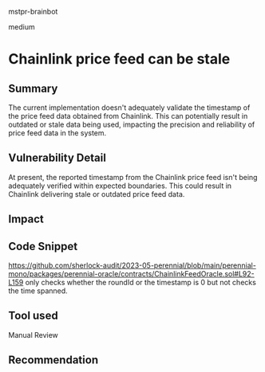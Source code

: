 mstpr-brainbot

medium

# Chainlink price feed can be stale

## Summary
The current implementation doesn't adequately validate the timestamp of the price feed data obtained from Chainlink. This can potentially result in outdated or stale data being used, impacting the precision and reliability of price feed data in the system.
## Vulnerability Detail
At present, the reported timestamp from the Chainlink price feed isn't being adequately verified within expected boundaries. This could result in Chainlink delivering stale or outdated price feed data.
## Impact

## Code Snippet
https://github.com/sherlock-audit/2023-05-perennial/blob/main/perennial-mono/packages/perennial-oracle/contracts/ChainlinkFeedOracle.sol#L92-L159
only checks whether the roundId or the timestamp is 0 but not checks the time spanned.
## Tool used

Manual Review

## Recommendation
